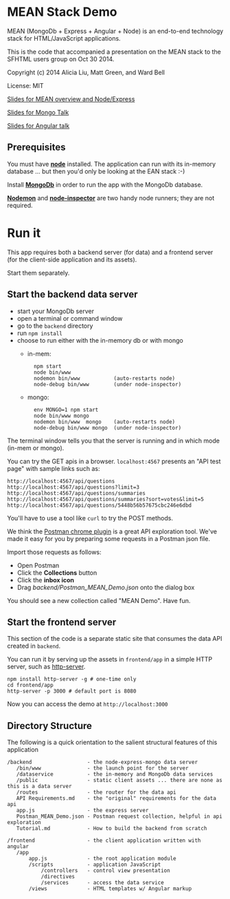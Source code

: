# MEAN Stack Demo

MEAN (MongoDb + Express + Angular + Node) is an end-to-end technology stack for HTML/JavaScript applications.

This is the code that accompanied a presentation on the MEAN stack to the SFHTML users group on Oct 30 2014.

Copyright (c) 2014 Alicia Liu, Matt Green, and Ward Bell

License: MIT

[Slides for MEAN overview and Node/Express](https://docs.google.com/presentation/d/1p-7iLAIBR6PZ1tz1n21g_ONbdf7nkIgyscMOczdZgKA)

[Slides for Mongo Talk](https://docs.google.com/presentation/d/1Ze2PbPNAel0ETuNS1mTYk7spPXwbPxdUaqiAgw5B6Zs/edit?usp=sharing)

[Slides for Angular talk](http://emgeee.github.io/mean-stack-SFHTML5/slides/angular)

## Prerequisites

You must have [**node**](http://nodejs.org/) installed. The application can run with its in-memory database ... but then you'd only be looking at the EAN stack :-)

Install [**MongoDb**](http://www.mongodb.org/) in order to run the app with the MongoDb database.

[**Nodemon**](https://github.com/remy/nodemon) and [**node-inspector**](https://github.com/node-inspector/node-inspector) are two handy node runners; they are not required.

# Run it

This app requires both a backend server (for data) and a frontend server (for the client-side application and its assets).

Start them separately.

## Start the backend data server
* start your MongoDb server
* open a terminal or command window
* go to the `backend` directory
* run `npm install`
* choose to run either with the in-memory db or with mongo
    * in-mem: 
   
			npm start
            node bin/www
			nodemon bin/www           (auto-restarts node)
            node-debug bin/www        (under node-inspector)

    * mongo:
    
            env MONGO=1 npm start
            node bin/www mongo
			nodemon bin/www  mongo    (auto-restarts node)
            node-debug bin/www mongo  (under node-inspector)

The terminal window tells you that the server is running and in which mode (in-mem or mongo).

You can try the GET apis in a browser. `localhost:4567` presents an "API test page" with sample links such as:

	http://localhost:4567/api/questions
	http://localhost:4567/api/questions?limit=3
	http://localhost:4567/api/questions/summaries
	http://localhost:4567/api/questions/summaries?sort=votes&limit=5
	http://localhost:4567/api/questions/5448b56b57675cbc246e6dbd

You'll have to use a tool like `curl` to try the POST methods. 

We think the [Postman chrome plugin](https://chrome.google.com/webstore/detail/postman-rest-client/fdmmgilgnpjigdojojpjoooidkmcomcm?hl=en) is a great API exploration tool. We've made it easy for you by preparing some requests in a Postman json file. 

Import those requests as follows:

- Open Postman
- Click the **Collections** button
- Click the **inbox icon**
- Drag *backend/Postman_MEAN_Demo.json* onto the dialog box

You should see a new collection called "MEAN Demo". Have fun.

## Start the frontend server

This section of the code is a separate static site that consumes the data API created in `backend`.

You can run it by serving up the assets in `frontend/app` in a simple HTTP server, such as [http-server](https://github.com/nodeapps/http-server).

	npm install http-server -g # one-time only
	cd frontend/app
	http-server -p 3000 # default port is 8080

Now you can access the demo at `http://localhost:3000`


## Directory Structure

The following is a quick orientation to the salient structural features of this application

    /backend                  - the node-express-mongo data server
       /bin/www               - the launch point for the server
       /dataservice           - the in-memory and MongoDb data services
       /public                - static client assets ... there are none as this is a data server
       /routes                - the router for the data api
       API Requirements.md    - the "original" requirements for the data api
       app.js                 - the express server
       Postman_MEAN_Demo.json - Postman request collection, helpful in api exploration
       Tutorial.md            - How to build the backend from scratch
    
    /frontend                 - the client application written with angular 
       /app
           app.js             - the root application module
           /scripts           - application JavaScript
               /controllers   - control view presentation
               /directives
               /services      - access the data service
           /views             - HTML templates w/ Angular markup
